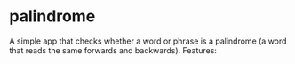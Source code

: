 # palindrome
A simple app that checks whether a word or phrase is a palindrome (a word that reads the same forwards and backwards). Features:
